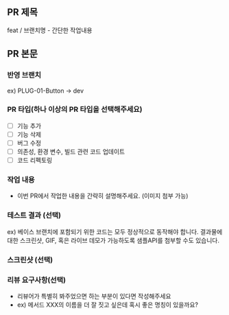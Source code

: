 ## PR 제목

feat / 브랜치명 - 간단한 작업내용

## PR 본문

### 반영 브랜치

ex) PLUG-01-Button -> dev

### PR 타입(하나 이상의 PR 타입을 선택해주세요)

- [ ] 기능 추가
- [ ] 기능 삭제
- [ ] 버그 수정
- [ ] 의존성, 환경 변수, 빌드 관련 코드 업데이트
- [ ] 코드 리펙토링

### 작업 내용

- 이번 PR에서 작업한 내용을 간략히 설명해주세요. (이미지 첨부 가능)

### 테스트 결과 (선택)

ex) 베이스 브랜치에 포함되기 위한 코드는 모두 정상적으로 동작해야 합니다. 결과물에 대한 스크린샷, GIF, 혹은 라이브 데모가 가능하도록 샘플API를 첨부할 수도 있습니다.

### 스크린샷 (선택)

### 리뷰 요구사항(선택)

- 리뷰어가 특별히 봐주었으면 하는 부분이 있다면 작성해주세요
- ex) 메서드 XXX의 이름을 더 잘 짓고 싶은데 혹시 좋은 명칭이 있을까요?
